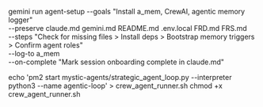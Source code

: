 gemini run agent-setup --goals "Install a_mem, CrewAI, agentic memory logger" \
--preserve claude.md gemini.md README.md .env.local FRD.md FRS.md \
--steps "Check for missing files > Install deps > Bootstrap memory triggers > Confirm agent roles" \
--log-to a_mem \
--on-complete "Mark session onboarding complete in claude.md"

echo 'pm2 start mystic-agents/strategic_agent_loop.py --interpreter python3 --name agentic-loop' > crew_agent_runner.sh
chmod +x crew_agent_runner.sh
